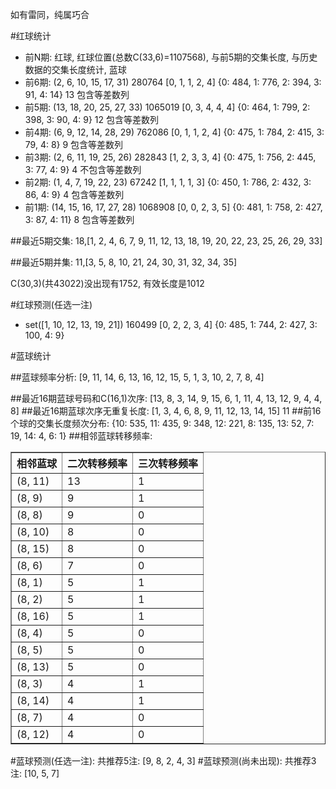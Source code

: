 <!-- 
.. title: 双色球2015021期(2015-02-17)数据分析报告
.. slug: slott-2015021-2015-02-17-report
.. date: 2015-02-18 08:00:00 UTC+08:00
.. tags: Lottery
.. link: 
.. description: 
.. type: text
-->

如有雷同，纯属巧合

<!-- TEASER_END-->

#红球统计

- 前N期: 红球, 红球位置(总数C(33,6)=1107568), 与前5期的交集长度, 与历史数据的交集长度统计, 蓝球
- 前6期: (2, 6, 10, 15, 17, 31) 280764 [0, 1, 1, 2, 4] {0: 484, 1: 776, 2: 394, 3: 91, 4: 14} 13 包含等差数列
- 前5期: (13, 18, 20, 25, 27, 33) 1065019 [0, 3, 4, 4, 4] {0: 464, 1: 799, 2: 398, 3: 90, 4: 9} 12 包含等差数列
- 前4期: (6, 9, 12, 14, 28, 29) 762086 [0, 1, 1, 2, 4] {0: 475, 1: 784, 2: 415, 3: 79, 4: 8} 9 包含等差数列
- 前3期: (2, 6, 11, 19, 25, 26) 282843 [1, 2, 3, 3, 4] {0: 475, 1: 756, 2: 445, 3: 77, 4: 9} 4 不包含等差数列
- 前2期: (1, 4, 7, 19, 22, 23) 67242 [1, 1, 1, 1, 3] {0: 450, 1: 786, 2: 432, 3: 86, 4: 9} 4 包含等差数列
- 前1期: (14, 15, 16, 17, 27, 28) 1068908 [0, 0, 2, 3, 5] {0: 481, 1: 758, 2: 427, 3: 87, 4: 11} 8 包含等差数列

##最近5期交集:
18,[1, 2, 4, 6, 7, 9, 11, 12, 13, 18, 19, 20, 22, 23, 25, 26, 29, 33]

##最近5期并集:
11,[3, 5, 8, 10, 21, 24, 30, 31, 32, 34, 35]

C(30,3)(共43022)没出现有1752, 
有效长度是1012

#红球预测(任选一注)

- set([1, 10, 12, 13, 19, 21]) 160499 [0, 2, 2, 3, 4] {0: 485, 1: 744, 2: 427, 3: 100, 4: 9}

#蓝球统计

##蓝球频率分析:
[9, 11, 14, 6, 13, 16, 12, 15, 5, 1, 3, 10, 2, 7, 8, 4]

##最近16期蓝球号码和C(16,1)次序:
[13, 8, 3, 14, 9, 15, 6, 1, 11, 4, 13, 12, 9, 4, 4, 8]
##最近16期蓝球次序无重复长度:
[1, 3, 4, 6, 8, 9, 11, 12, 13, 14, 15] 11
##前16个球的交集长度频次分布:
{10: 535, 11: 435, 9: 348, 12: 221, 8: 135, 13: 52, 7: 19, 14: 4, 6: 1}
##相邻蓝球转移频率:
<table border="1" class="table table-striped dataframe">
  <thead>
    <tr style="text-align: right;">
      <th>相邻蓝球</th>
      <th>二次转移频率</th>
      <th>三次转移频率</th>
    </tr>
  </thead>
  <tbody>
    <tr>
      <td> (8, 11)</td>
      <td> 13</td>
      <td> 1</td>
    </tr>
    <tr>
      <td>  (8, 9)</td>
      <td>  9</td>
      <td> 1</td>
    </tr>
    <tr>
      <td>  (8, 8)</td>
      <td>  9</td>
      <td> 0</td>
    </tr>
    <tr>
      <td> (8, 10)</td>
      <td>  8</td>
      <td> 0</td>
    </tr>
    <tr>
      <td> (8, 15)</td>
      <td>  8</td>
      <td> 0</td>
    </tr>
    <tr>
      <td>  (8, 6)</td>
      <td>  7</td>
      <td> 0</td>
    </tr>
    <tr>
      <td>  (8, 1)</td>
      <td>  5</td>
      <td> 1</td>
    </tr>
    <tr>
      <td>  (8, 2)</td>
      <td>  5</td>
      <td> 1</td>
    </tr>
    <tr>
      <td> (8, 16)</td>
      <td>  5</td>
      <td> 1</td>
    </tr>
    <tr>
      <td>  (8, 4)</td>
      <td>  5</td>
      <td> 0</td>
    </tr>
    <tr>
      <td>  (8, 5)</td>
      <td>  5</td>
      <td> 0</td>
    </tr>
    <tr>
      <td> (8, 13)</td>
      <td>  5</td>
      <td> 0</td>
    </tr>
    <tr>
      <td>  (8, 3)</td>
      <td>  4</td>
      <td> 1</td>
    </tr>
    <tr>
      <td> (8, 14)</td>
      <td>  4</td>
      <td> 1</td>
    </tr>
    <tr>
      <td>  (8, 7)</td>
      <td>  4</td>
      <td> 0</td>
    </tr>
    <tr>
      <td> (8, 12)</td>
      <td>  4</td>
      <td> 0</td>
    </tr>
  </tbody>
</table>
#蓝球预测(任选一注):
共推荐5注: [9, 8, 2, 4, 3]
#蓝球预测(尚未出现):
共推荐3注: [10, 5, 7]

